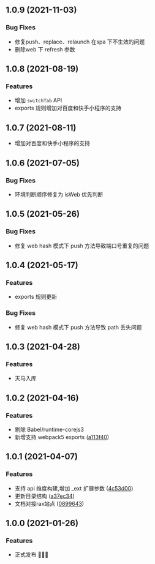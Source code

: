 ## 1.0.9 (2021-11-03)

### Bug Fixes
* 修复push、replace、relaunch 在spa 下不生效的问题
* 删除web 下 refresh 参数

## 1.0.8 (2021-08-19)

### Features
* 增加 `switchTab` API
* exports 规则增加对百度和快手小程序的支持

## 1.0.7 (2021-08-11)

* 增加对百度和快手小程序的支持

## 1.0.6 (2021-07-05)

### Bug Fixes

* 环境判断顺序修复为 isWeb 优先判断

## 1.0.5 (2021-05-26)

### Bug Fixes

* 修复 web hash 模式下 push 方法导致端口号重复的问题

## 1.0.4 (2021-05-17)

### Features

* exports 规则更新

### Bug Fixes

* 修复 web hash 模式下 push 方法导致 path 丢失问题

## 1.0.3 (2021-04-28)

### Features

* 天马入库

## 1.0.2 (2021-04-16)

### Features

* 剔除 Babel/runtime-corejs3
* 新增支持 webpack5 exports ([a113f40](https://github.com/raxjs/universal-api/commit/a113f4034a35c2d5325536026d825175aa889dfd))

## 1.0.1 (2021-04-07)

### Features

* 支持 api 维度构建,增加 _ext 扩展参数 ([4c53d00](https://github.com/raxjs/universal-api/commit/4c53d006bd52a53a368132e63a75a94f490f43dc))
* 更新目录结构 ([a37ec34](https://github.com/raxjs/universal-api/commit/a37ec343ec1afb455458a6be27af932052654b58))
* 文档对接rax站点 ([0899643](https://github.com/raxjs/universal-api/commit/089964320fee0163bfd62b529ec8c93e85ad46da))

## 1.0.0 (2021-01-26)

### Features

* 正式发布 🎉🎉🎉
